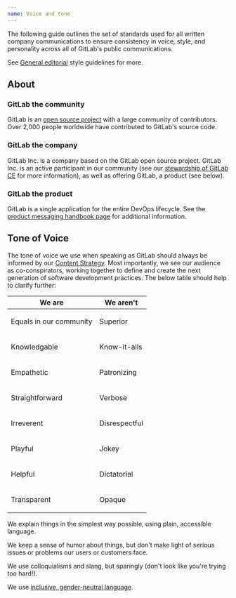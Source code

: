 ```yaml
---
name: Voice and tone
---
```


The following guide outlines the set of standards used for all written company communications to ensure consistency in voice, style, and personality across all of GitLab's public communications.

See [General editorial](https://about.gitlab.com/handbook/marketing/corporate-marketing/#general-editorial-style-guidelines) style guidelines for more.

## About

### GitLab the community

GitLab is an [open source project](https://gitlab.com/gitlab-org/gitlab-ce/) with a large community of contributors. Over 2,000 people worldwide have contributed to GitLab's source code.

### GitLab the company

GitLab Inc. is a company based on the GitLab open source project. GitLab Inc. is an active participant in our community (see our [stewardship of GitLab CE](https://about.gitlab.com/stewardship) for more information), as well as offering GitLab, a product (see below).

### GitLab the product

GitLab is a single application for the entire DevOps lifecycle. See the [product messaging handbook page](https://about.gitlab.com/handbook/marketing/product-marketing/messaging/) for additional information.

## Tone of Voice

The tone of voice we use when speaking as GitLab should always be informed by our [Content Strategy](https://gitlab.com/gitlab-com/marketing/general/blob/master/content/content-strategy.md#strategy). Most importantly, we see our audience as co-conspirators, working together to define and create the next generation of software development practices. The below table should help to clarify further:

<table class="do-dont m-b-6">
  <thead>
    <tr>
      <th>We are</th>
      <th>We aren't</th>
    </tr>
  </thead>
  <tbody>
    <tr>
      <td>
        <p>Equals in our community</p>
      </td>
      <td>
        <p>Superior</p>
      </td>
    </tr>
    <tr>
      <td>
        <p>Knowledgable</p>
      </td>
      <td>
        <p>Know-it-alls</p>
      </td>
    </tr>
    <tr>
      <td>
        <p>Empathetic</p>
      </td>
      <td>
        <p>Patronizing</p>
      </td>
    </tr>
    <tr>
      <td>
        <p>Straightforward</p>
      </td>
      <td>
        <p>Verbose</p>
      </td>
    </tr>
    <tr>
      <td>
        <p>Irreverent</p>
      </td>
      <td>
        <p>Disrespectful</p>
      </td>
    </tr>
    <tr>
      <td>
        <p>Playful</p>
      </td>
      <td>
        <p>Jokey</p>
      </td>
    </tr>
    <tr>
      <td>
        <p>Helpful</p>
      </td>
      <td>
        <p>Dictatorial</p>
      </td>
    </tr>
    <tr>
      <td>
        <p>Transparent</p>
      </td>
      <td>
        <p>Opaque</p>
      </td>
    </tr>
  </tbody>
</table>

We explain things in the simplest way possible, using plain, accessible language.

We keep a sense of humor about things, but don't make light of serious issues or problems our users or customers face.

We use colloquialisms and slang, but sparingly (don't look like you're trying too hard!).

We use [inclusive, gender-neutral language](https://litreactor.com/columns/5-easy-ways-to-make-your-writing-gender-neutral).